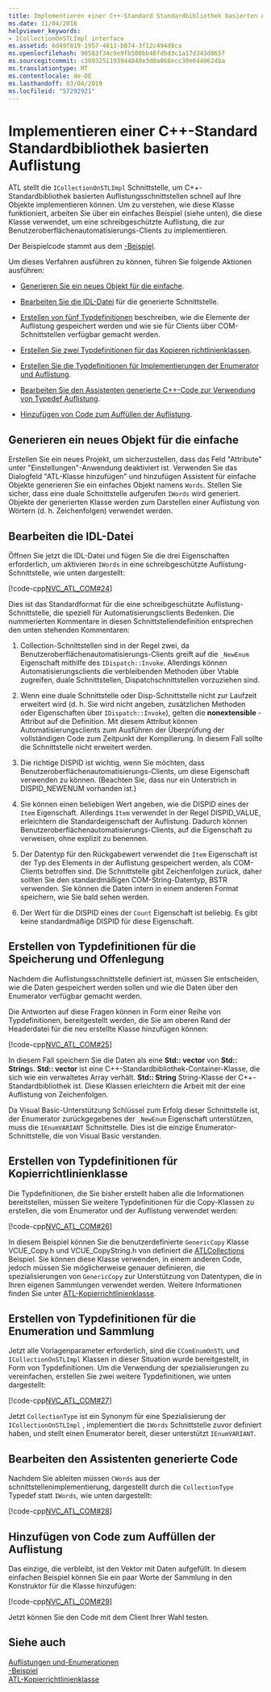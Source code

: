 ```yaml
---
title: Implementieren einer C++-Standard Standardbibliothek basierten Auflistung
ms.date: 11/04/2016
helpviewer_keywords:
- ICollectionOnSTLImpl interface
ms.assetid: 6d49f819-1957-4813-b074-3f12c494d8ca
ms.openlocfilehash: 90583f34c9e9fb500bb48fdbd3c1a17d343d865f
ms.sourcegitcommit: c3093251193944840e3d0a068ecc30e6449624ba
ms.translationtype: MT
ms.contentlocale: de-DE
ms.lasthandoff: 03/04/2019
ms.locfileid: "57292921"
---
```

# <a name="implementing-a-c-standard-library-based-collection"></a>Implementieren einer C++-Standard Standardbibliothek basierten Auflistung

ATL stellt die `ICollectionOnSTLImpl` Schnittstelle, um C++-Standardbibliothek basierten Auflistungsschnittstellen schnell auf Ihre Objekte implementieren können. Um zu verstehen, wie diese Klasse funktioniert, arbeiten Sie über ein einfaches Beispiel (siehe unten), die diese Klasse verwendet, um eine schreibgeschützte Auflistung, die zur Benutzeroberflächenautomatisierungs-Clients zu implementieren.

Der Beispielcode stammt aus dem [-Beispiel](../visual-cpp-samples.md).

Um dieses Verfahren ausführen zu können, führen Sie folgende Aktionen ausführen:

- [Generieren Sie ein neues Objekt für die einfache](#vccongenerating_an_object).

- [Bearbeiten Sie die IDL-Datei](#vcconedit_the_idl) für die generierte Schnittstelle.

- [Erstellen von fünf Typdefinitionen](#vcconstorage_and_exposure_typedefs) beschreiben, wie die Elemente der Auflistung gespeichert werden und wie sie für Clients über COM-Schnittstellen verfügbar gemacht werden.

- [Erstellen Sie zwei Typdefinitionen für das Kopieren richtlinienklassen](#vcconcopy_classes).

- [Erstellen Sie die Typdefinitionen für Implementierungen der Enumerator und Auflistung](#vcconenumeration_and_collection).

- [Bearbeiten Sie den Assistenten generierte C++-Code zur Verwendung von Typedef Auflistung](#vcconedit_the_generated_code).

- [Hinzufügen von Code zum Auffüllen der Auflistung](#vcconpopulate_the_collection).

##  <a name="vccongenerating_an_object"></a> Generieren ein neues Objekt für die einfache

Erstellen Sie ein neues Projekt, um sicherzustellen, dass das Feld "Attribute" unter "Einstellungen"-Anwendung deaktiviert ist. Verwenden Sie das Dialogfeld "ATL-Klasse hinzufügen" und hinzufügen Assistent für einfache Objekte generieren Sie ein einfaches Objekt namens `Words`. Stellen Sie sicher, dass eine duale Schnittstelle aufgerufen `IWords` wird generiert. Objekte der generierten Klasse werden zum Darstellen einer Auflistung von Wörtern (d. h. Zeichenfolgen) verwendet werden.

##  <a name="vcconedit_the_idl"></a> Bearbeiten die IDL-Datei

Öffnen Sie jetzt die IDL-Datei und fügen Sie die drei Eigenschaften erforderlich, um aktivieren `IWords` in eine schreibgeschützte Auflistung-Schnittstelle, wie unten dargestellt:

[!code-cpp[NVC_ATL_COM#24](../atl/codesnippet/cpp/implementing-an-stl-based-collection_1.idl)]

Dies ist das Standardformat für die eine schreibgeschützte Auflistung-Schnittstelle, die speziell für Automatisierungsclients Bedenken. Die nummerierten Kommentare in diesen Schnittstellendefinition entsprechen den unten stehenden Kommentaren:

1. Collection-Schnittstellen sind in der Regel zwei, da Benutzeroberflächenautomatisierungs-Clients greift auf die `_NewEnum` Eigenschaft mithilfe des `IDispatch::Invoke`. Allerdings können Automatisierungsclients die verbleibenden Methoden über Vtable zugreifen, duale Schnittstellen, Dispatchschnittstellen vorzuziehen sind.

1. Wenn eine duale Schnittstelle oder Disp-Schnittstelle nicht zur Laufzeit erweitert wird (d. h. Sie wird nicht angeben, zusätzlichen Methoden oder Eigenschaften über `IDispatch::Invoke`), gelten die **nonextensible** -Attribut auf die Definition. Mit diesem Attribut können Automatisierungsclients zum Ausführen der Überprüfung der vollständigen Code zum Zeitpunkt der Kompilierung. In diesem Fall sollte die Schnittstelle nicht erweitert werden.

1. Die richtige DISPID ist wichtig, wenn Sie möchten, dass Benutzeroberflächenautomatisierungs-Clients, um diese Eigenschaft verwenden zu können. (Beachten Sie, dass nur ein Unterstrich in DISPID_NEWENUM vorhanden ist.)

1. Sie können einen beliebigen Wert angeben, wie die DISPID eines der `Item` Eigenschaft. Allerdings `Item` verwendet in der Regel DISPID_VALUE, erleichtern die Standardeigenschaft der Auflistung. Dadurch können Benutzeroberflächenautomatisierungs-Clients, auf die Eigenschaft zu verweisen, ohne explizit zu benennen.

1. Der Datentyp für den Rückgabewert verwendet die `Item` Eigenschaft ist der Typ des Elements in der Auflistung gespeichert werden, als COM-Clients betroffen sind. Die Schnittstelle gibt Zeichenfolgen zurück, daher sollten Sie den standardmäßigen COM-String-Datentyp, BSTR verwenden. Sie können die Daten intern in einem anderen Format speichern, wie Sie bald sehen werden.

1. Der Wert für die DISPID eines der `Count` Eigenschaft ist beliebig. Es gibt keine standardmäßige DISPID für diese Eigenschaft.

##  <a name="vcconstorage_and_exposure_typedefs"></a> Erstellen von Typdefinitionen für die Speicherung und Offenlegung

Nachdem die Auflistungsschnittstelle definiert ist, müssen Sie entscheiden, wie die Daten gespeichert werden sollen und wie die Daten über den Enumerator verfügbar gemacht werden.

Die Antworten auf diese Fragen können in Form einer Reihe von Typdefinitionen, bereitgestellt werden, die Sie am oberen Rand der Headerdatei für die neu erstellte Klasse hinzufügen können:

[!code-cpp[NVC_ATL_COM#25](../atl/codesnippet/cpp/implementing-an-stl-based-collection_2.h)]

In diesem Fall speichern Sie die Daten als eine **Std:: vector** von **Std:: String**s. **Std:: vector** ist eine C++-Standardbibliothek-Container-Klasse, die sich wie ein verwaltetes Array verhält. **Std:: String** String-Klasse der C++-Standardbibliothek ist. Diese Klassen erleichtern die Arbeit mit der eine Auflistung von Zeichenfolgen.

Da Visual Basic-Unterstützung Schlüssel zum Erfolg dieser Schnittstelle ist, der Enumerator zurückgegebenes der `_NewEnum` Eigenschaft unterstützen, muss die `IEnumVARIANT` Schnittstelle. Dies ist die einzige Enumerator-Schnittstelle, die von Visual Basic verstanden.

##  <a name="vcconcopy_classes"></a> Erstellen von Typdefinitionen für Kopierrichtlinienklasse

Die Typdefinitionen, die Sie bisher erstellt haben alle die Informationen bereitstellen, müssen Sie weitere Typdefinitionen für die Copy-Klassen zu erstellen, die vom Enumerator und der Auflistung verwendet werden:

[!code-cpp[NVC_ATL_COM#26](../atl/codesnippet/cpp/implementing-an-stl-based-collection_3.h)]

In diesem Beispiel können Sie die benutzerdefinierte `GenericCopy` Klasse VCUE_Copy.h und VCUE_CopyString.h von definiert die [ATLCollections](../visual-cpp-samples.md) Beispiel. Sie können diese Klasse verwenden, in einem anderen Code, jedoch müssen Sie möglicherweise genauer definieren, die spezialisierungen von `GenericCopy` zur Unterstützung von Datentypen, die in Ihren eigenen Sammlungen verwendet werden. Weitere Informationen finden Sie unter [ATL-Kopierrichtlinienklasse](../atl/atl-copy-policy-classes.md).

##  <a name="vcconenumeration_and_collection"></a> Erstellen von Typdefinitionen für die Enumeration und Sammlung

Jetzt alle Vorlagenparameter erforderlich, sind die `CComEnumOnSTL` und `ICollectionOnSTLImpl` Klassen in dieser Situation wurde bereitgestellt, in Form von Typdefinitionen. Um die Verwendung der spezialisierungen zu vereinfachen, erstellen Sie zwei weitere Typdefinitionen, wie unten dargestellt:

[!code-cpp[NVC_ATL_COM#27](../atl/codesnippet/cpp/implementing-an-stl-based-collection_4.h)]

Jetzt `CollectionType` ist ein Synonym für eine Spezialisierung der `ICollectionOnSTLImpl` , implementiert die `IWords` Schnittstelle zuvor definiert haben, und stellt einen Enumerator bereit, dieser unterstützt `IEnumVARIANT`.

##  <a name="vcconedit_the_generated_code"></a> Bearbeiten den Assistenten generierte Code

Nachdem Sie ableiten müssen `CWords` aus der schnittstellenimplementierung, dargestellt durch die `CollectionType` Typedef statt `IWords`, wie unten dargestellt:

[!code-cpp[NVC_ATL_COM#28](../atl/codesnippet/cpp/implementing-an-stl-based-collection_5.h)]

##  <a name="vcconpopulate_the_collection"></a> Hinzufügen von Code zum Auffüllen der Auflistung

Das einzige, die verbleibt, ist den Vektor mit Daten aufgefüllt. In diesem einfachen Beispiel können Sie ein paar Worte der Sammlung in den Konstruktor für die Klasse hinzufügen:

[!code-cpp[NVC_ATL_COM#29](../atl/codesnippet/cpp/implementing-an-stl-based-collection_6.h)]

Jetzt können Sie den Code mit dem Client Ihrer Wahl testen.

## <a name="see-also"></a>Siehe auch

[Auflistungen und-Enumerationen](../atl/atl-collections-and-enumerators.md)<br/>
[-Beispiel](../visual-cpp-samples.md)<br/>
[ATL-Kopierrichtlinienklasse](../atl/atl-copy-policy-classes.md)
